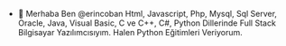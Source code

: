 - 👋 Merhaba Ben @erincoban
Html, Javascript, Php, Mysql, Sql Server, Oracle, Java, Visual Basic, C ve C++, C#, Python Dillerinde Full Stack Bilgisayar Yazılımcısıyım. 
Halen Python Eğitimleri Veriyorum. 
